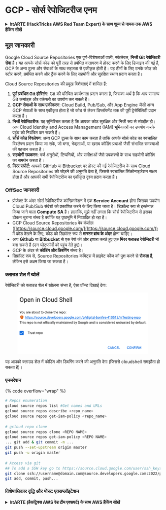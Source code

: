 # GCP - सोर्स रेपोजिटरीज एनम

<details>

<summary><strong>htARTE (HackTricks AWS Red Team Expert) के साथ शून्य से नायक तक AWS हैकिंग सीखें</strong></summary>

HackTricks का समर्थन करने के अन्य तरीके:

* यदि आप चाहते हैं कि आपकी **कंपनी का विज्ञापन HackTricks में दिखाई दे** या **HackTricks को PDF में डाउनलोड करें** तो [**सब्सक्रिप्शन प्लान्स**](https://github.com/sponsors/carlospolop) देखें!
* [**आधिकारिक PEASS & HackTricks स्वैग**](https://peass.creator-spring.com) प्राप्त करें
* [**The PEASS Family**](https://opensea.io/collection/the-peass-family) की खोज करें, हमारे विशेष [**NFTs**](https://opensea.io/collection/the-peass-family) का संग्रह
* 💬 [**Discord group**](https://discord.gg/hRep4RUj7f) में **शामिल हों** या [**telegram group**](https://t.me/peass) में या **Twitter** पर 🐦 [**@carlospolopm**](https://twitter.com/carlospolopm) को **फॉलो करें**.
* [**HackTricks**](https://github.com/carlospolop/hacktricks) और [**HackTricks Cloud**](https://github.com/carlospolop/hacktricks-cloud) github रेपोज में PRs सबमिट करके अपनी हैकिंग ट्रिक्स साझा करें.

</details>

## मूल जानकारी <a href="#reviewing-cloud-git-repositories" id="reviewing-cloud-git-repositories"></a>

Google Cloud Source Repositories एक पूर्ण-विशेषताओं वाली, स्केलेबल, **निजी Git रेपोजिटरी सेवा** है। यह आपके सोर्स कोड को पूरी तरह से प्रबंधित वातावरण में होस्ट करने के लिए डिजाइन की गई है, GCP के अन्य टूल्स और सेवाओं के साथ सहजता से एकीकृत होती है। यह टीमों के लिए उनके कोड को स्टोर करने, प्रबंधित करने और ट्रैक करने के लिए सहयोगी और सुरक्षित स्थान प्रदान करता है।

Cloud Source Repositories की प्रमुख विशेषताएं में शामिल हैं:

1. **पूर्ण प्रबंधित Git होस्टिंग**: Git की परिचित कार्यक्षमता प्रदान करता है, जिसका अर्थ है कि आप सामान्य Git कमांड्स और वर्कफ्लो का उपयोग कर सकते हैं।
2. **GCP सेवाओं के साथ एकीकरण**: Cloud Build, Pub/Sub, और App Engine जैसी अन्य GCP सेवाओं के साथ एकीकृत होता है जो कोड से लेकर डिप्लॉयमेंट तक की पूरी ट्रेसेबिलिटी प्रदान करता है।
3. **निजी रेपोजिटरीज**: यह सुनिश्चित करता है कि आपका कोड सुरक्षित और निजी रूप से संग्रहीत हो। आप Cloud Identity and Access Management (IAM) भूमिकाओं का उपयोग करके पहुंच को नियंत्रित कर सकते हैं।
4. **सोर्स कोड विश्लेषण**: अन्य GCP टूल्स के साथ काम करता है ताकि आपके सोर्स कोड का स्वचालित विश्लेषण प्रदान किया जा सके, जो बग्स, भेद्यताओं, या खराब कोडिंग प्रथाओं जैसी संभावित समस्याओं की पहचान करता है।
5. **सहयोगी उपकरण**: मर्ज अनुरोधों, टिप्पणियों, और समीक्षाओं जैसे उपकरणों के साथ सहयोगी कोडिंग का समर्थन करता है।
6. **मिरर सपोर्ट**: आपको GitHub या Bitbucket पर होस्ट की गई रेपोजिटरीज के साथ Cloud Source Repositories को जोड़ने की अनुमति देता है, जिससे स्वचालित सिंक्रोनाइजेशन सक्षम होता है और आपकी सभी रेपोजिटरीज का एकीकृत दृश्य प्रदान करता है।

### OffSec जानकारी <a href="#reviewing-cloud-git-repositories" id="reviewing-cloud-git-repositories"></a>

* प्रोजेक्ट के अंदर सोर्स रेपोजिटरीज कॉन्फ़िगरेशन में एक **Service Account** होगा जिसका उपयोग Cloud Pub/Sub संदेशों को प्रकाशित करने के लिए किया जाता है। डिफ़ॉल्ट रूप से इस्तेमाल किया जाने वाला **Compute SA** है। हालांकि, मुझे नहीं लगता कि सोर्स रेपोजिटरीज से इसका टोकन चुराना संभव है क्योंकि यह पृष्ठभूमि में निष्पादित हो रहा है।
* GCP Cloud Source Repositories वेब कंसोल ([https://source.cloud.google.com/](https://source.cloud.google.com/)) में कोड देखने के लिए, कोड को डिफ़ॉल्ट रूप से **मास्टर ब्रांच के अंदर** होना चाहिए।
* आप **Github** या **Bitbucket** से एक रेपो की ओर इशारा करते हुए एक **मिरर क्लाउड रेपोजिटरी** भी बना सकते हैं (उन प्लेटफॉर्मों को पहुंच देते हुए)।
* GCP के अंदर से **कोडिंग और डिबगिंग** संभव है।
* डिफ़ॉल्ट रूप से, Source Repositories कमिट्स में प्राइवेट कीज को पुश करने से **रोकता है**, लेकिन इसे अक्षम किया जा सकता है।

### क्लाउड शेल में खोलें

रेपोजिटरी को क्लाउड शेल में खोलना संभव है, ऐसा प्रॉम्प्ट दिखाई देगा:

<figure><img src="../../../.gitbook/assets/image (136).png" alt=""><figcaption></figcaption></figure>

यह आपको क्लाउड शेल में कोडिंग और डिबगिंग करने की अनुमति देगा (जिससे cloudshell समझौता हो सकता है)।

### एनमरेशन

{% code overflow="wrap" %}
```bash
# Repos enumeration
gcloud source repos list #Get names and URLs
gcloud source repos describe <repo_name>
gcloud source repos get-iam-policy <repo_name>

# gcloud repo clone
gcloud source repos clone <REPO NAME>
gcloud source repos get-iam-policy <REPO NAME>
... git add & git commit -m ...
git push --set-upstream origin master
git push -u origin master

# Access via git
## To add a SSH key go to https://source.cloud.google.com/user/ssh_keys (no gcloud command)
git clone ssh://username@domain.com@source.developers.google.com:2022/p/<proj-name>/r/<repo-name>
git add, commit, push...
```
### विशेषाधिकार वृद्धि और पोस्ट एक्सप्लॉइटेशन

<details>

<summary><strong>htARTE (हैकट्रिक्स AWS रेड टीम एक्सपर्ट) के साथ AWS हैकिंग सीखें</strong></summary>

HackTricks का समर्थन करने के अन्य तरीके:

* यदि आप चाहते हैं कि आपकी **कंपनी का विज्ञापन HackTricks में दिखाई दे** या **HackTricks को PDF में डाउनलोड करें**, तो [**सब्सक्रिप्शन प्लान्स**](https://github.com/sponsors/carlospolop) देखें!
* [**आधिकारिक PEASS & HackTricks स्वैग**](https://peass.creator-spring.com) प्राप्त करें
* [**The PEASS Family**](https://opensea.io/collection/the-peass-family) की खोज करें, हमारा एक्सक्लूसिव [**NFTs**](https://opensea.io/collection/the-peass-family) संग्रह
* 💬 [**Discord समूह**](https://discord.gg/hRep4RUj7f) में **शामिल हों** या [**telegram समूह**](https://t.me/peass) में या **Twitter** 🐦 पर **मुझे फॉलो** करें [**@carlospolopm**](https://twitter.com/carlospolopm)**.**
* [**HackTricks**](https://github.com/carlospolop/hacktricks) और [**HackTricks Cloud**](https://github.com/carlospolop/hacktricks-cloud) github रेपोज़ में PRs सबमिट करके अपनी हैकिंग ट्रिक्स साझा करें।

</details>
